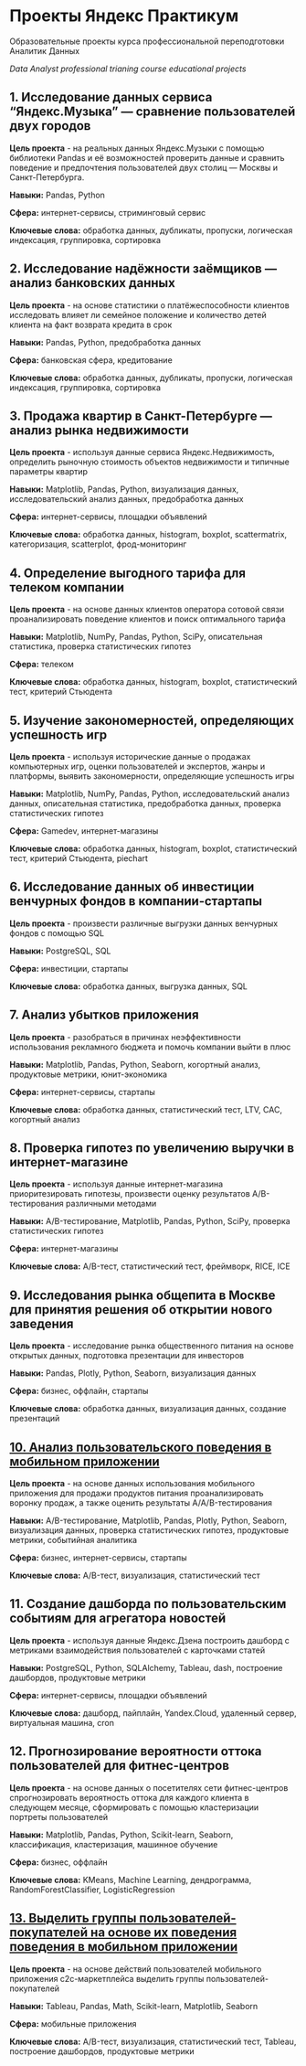# Проекты Яндекс Практикум

Образовательные проекты курса профессиональной переподготовки Аналитик Данных

*Data Analyst professional trianing course educational projects*

## 1. Исследование данных сервиса “Яндекс.Музыка” — сравнение пользователей двух городов 

**Цель проекта** - на реальных данных Яндекс.Музыки c помощью библиотеки Pandas и её возможностей проверить данные и сравнить поведение и предпочтения пользователей двух столиц — Москвы и Санкт-Петербурга.

**Навыки:** Pandas, Python

**Сфера:** интернет-сервисы, стриминговый сервис

**Ключевые слова:** обработка данных, дубликаты, пропуски, логическая индексация, группировка, сортировка		

## 2. Исследование надёжности заёмщиков — анализ банковских данных   

**Цель проекта** - на основе статистики о платёжеспособности клиентов исследовать влияет ли семейное положение и количество детей клиента на факт возврата кредита в срок

**Навыки:** Pandas, Python, предобработка данных

**Сфера:** банковская сфера, кредитование

**Ключевые слова:** обработка данных, дубликаты, пропуски, логическая индексация, группировка, сортировка		

## 3. Продажа квартир в Санкт-Петербурге — анализ рынка недвижимости  

**Цель проекта** - используя данные сервиса Яндекс.Недвижимость, определить рыночную стоимость объектов недвижимости и типичные параметры квартир

**Навыки:** Matplotlib, Pandas, Python, визуализация данных, исследовательский анализ данных, предобработка данных

**Сфера:** интернет-сервисы, площадки объявлений

**Ключевые слова:** обработка данных, histogram, boxplot, scattermatrix, категоризация, scatterplot, фрод-мониторинг

## 4. Определение выгодного тарифа для телеком компании  

**Цель проекта** - на основе данных клиентов оператора сотовой связи проанализировать поведение клиентов и поиск оптимального тарифа

**Навыки:** Matplotlib, NumPy, Pandas, Python, SciPy, описательная статистика, проверка статистических гипотез

**Сфера:** телеком

**Ключевые слова:** обработка данных, histogram, boxplot, статистический тест, критерий Стьюдента

## 5. Изучение закономерностей, определяющих успешность игр  

**Цель проекта** - используя исторические данные о продажах компьютерных игр, оценки пользователей и экспертов, жанры и платформы, выявить закономерности, определяющие успешность игры

**Навыки:** Matplotlib, NumPy, Pandas, Python, исследовательский анализ данных, описательная статистика, предобработка данных, проверка статистических гипотез

**Сфера:** Gamedev, интернет-магазины

**Ключевые слова:** обработка данных, histogram, boxplot, статистический тест, критерий Стьюдента, piechart

## 6. Исследование данных об инвестиции венчурных фондов в компании-стартапы  

**Цель проекта** - произвести различные выгрузки данных венчурных фондов с помощью SQL

**Навыки:** PostgreSQL, SQL

**Сфера:** инвестиции, стартапы

**Ключевые слова:** обработка данных, выгрузка данных, SQL

## 7. Анализ убытков приложения  

**Цель проекта** - разобраться в причинах неэффективности использования рекламного бюджета и помочь компании выйти в плюс

**Навыки:** Matplotlib, Pandas, Python, Seaborn, когортный анализ, продуктовые метрики, юнит-экономика

**Сфера:** интернет-сервисы, стартапы

**Ключевые слова:** обработка данных, статистический тест, LTV, CAC, когортный анализ

## 8. Проверка гипотез по увеличению выручки в интернет-магазине  

**Цель проекта** - используя данные интернет-магазина приоритезировать гипотезы, произвести оценку результатов A/B-тестирования различными методами

**Навыки:** A/B-тестирование, Matplotlib, Pandas, Python, SciPy, проверка статистических гипотез	

**Сфера:** интернет-магазины

**Ключевые слова:** A/B-тест, статистический тест, фреймворк, RICE, ICE

## 9. Исследования рынка общепита в Москве для принятия решения об открытии нового заведения

**Цель проекта** - исследование рынка общественного питания на основе открытых данных, подготовка презентации для инвесторов

**Навыки:** Pandas, Plotly, Python, Seaborn, визуализация данных	

**Сфера:** бизнес, оффлайн, стартапы

**Ключевые слова:** обработка данных, визуализация данных, создание презентаций

## [10. Анализ пользовательского поведения в мобильном приложении](https://github.com/kostava18/yandex-praktikum-projects/tree/main/10_producti_pitaniya)

**Цель проекта** - на основе данных использования мобильного приложения для продажи продуктов питания проанализировать воронку продаж, а также оценить результаты A/A/B-тестирования 

**Навыки:** A/B-тестирование, Matplotlib, Pandas, Plotly, Python, Seaborn, визуализация данных, проверка статистических гипотез, продуктовые метрики, событийная аналитика	

**Сфера:** бизнес, интернет-сервисы, стартапы

**Ключевые слова:** A/B-тест, визуализация, статистический тест

## 11. Создание дашборда по пользовательским событиям для агрегатора новостей

**Цель проекта** - используя данные Яндекс.Дзена построить дашборд с метриками взаимодействия пользователей с карточками статей 

**Навыки:** PostgreSQL, Python, SQLAlchemy, Tableau, dash, построение дашбордов, продуктовые метрики

**Сфера:** интернет-сервисы, площадки объявлений

**Ключевые слова:** дашборд, пайплайн, Yandex.Cloud, удаленный сервер, виртуальная машина, cron

## 12. Прогнозирование вероятности оттока пользователей для фитнес-центров

**Цель проекта** - на основе данных о посетителях сети фитнес-центров спрогнозировать вероятность оттока для каждого клиента в следующем месяце, сформировать с помощью кластеризации портреты пользователей 

**Навыки:** Matplotlib, Pandas, Python, Scikit-learn, Seaborn, классификация, кластеризация, машинное обучение	

**Сфера:** бизнес, оффлайн

**Ключевые слова:** KMeans, Machine Learning, дендрограмма, RandomForestClassifier, LogisticRegression

## [13. Выделить группы пользователей-покупателей на основе их поведения поведения в мобильном приложении](https://github.com/kostava18/yandex-praktikum-projects/tree/main/13_nenuzhnie_veshchi)

**Цель проекта** - на основе действий пользователей мобильного приложения c2c-маркетплейса выделить группы пользователей-покупателей 

**Навыки:** Tableau, Pandas, Math, Scikit-learn, Matplotlib, Seaborn	

**Сфера:** мобильные приложения

**Ключевые слова:** A/B-тест, визуализация, статистический тест, Tableau, построение дашбордов, продуктовые метрики
